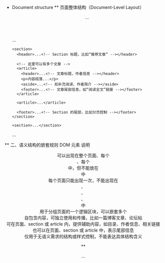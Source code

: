 - Document structure
  \*\* 页面整体结构（Document-Level Layout）
  <body>
    <header>...<!-- 全站顶部导航栏 --></header>

    <main>
      <aside>...<!-- 全站侧边栏，如导航菜单 --></aside>

      <section>
        <header>...<!-- Section 标题，比如“推荐文章” --></header>

        <!-- 这里可以有多个文章 -->
        <article>
          <header>...<!-- 文章标题，作者信息 --></header>
          <p>内容段落...</p>
          <aside>...<!-- 如补充阅读、作者简介 --></aside>
          <footer>...<!-- 文章尾部信息，如“阅读全文”链接 --></footer>
        </article>

        <article>...</article>

        <footer>...<!-- Section 的尾部，比如分页控制 --></footer>
      </section>

      <section>...</section>

    </main>

    <footer>...<!-- 全站底部信息 --></footer>
  </body>

\*\* 二、语义结构的嵌套规则
DOM 元素 说明

<header>	可以出现在整个页面、每个 <section>、每个 <article> 中，但不能放在 <footer> 中
<main>	每个页面只能出现一次，不能出现在 <article>、<section>、<aside>、<header> 中
<section>	用于分组页面的一个逻辑区块，可以嵌套多个 <article>
<article>	自包含内容，可独立使用和传播，比如一篇博客文章、论坛帖
<aside>	可在页面、section 或 article 内，提供辅助内容，如目录、作者信息、相关链接
<footer>	也可以在页面、section 或 article 中，表示尾部信息
<div>	仅用于无语义需求的结构或样式控制，不能表达具体结构含义

\*\*

<div
  className="
    flex items-center justify-between        // layout
    relative z-10 top-0                      // positioning
    w-full max-w-lg mx-auto px-4 py-2       // box model
    border-b border-gray-200 rounded-md      // border
    text-gray-800 text-sm font-medium        // typography
    bg-white shadow-sm                      // visual
    transition-colors duration-200          // animation
  "
>
  ...
</div>
